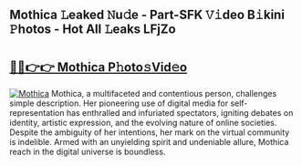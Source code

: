 ## Mothica 𝙻eaked 𝙽u𝚍e - Part-SFK 𝚅𝚒deo B𝚒kini 𝙿hotos - Hot All 𝙻eaks LFjZo

# <h2><a href="http://ld0vhjj.urlbe.top/?page=Mothica">🔗🔗👉👉 Mothica P𝚑oto𝚜Vid𝚎o</a></h2>

[![Mothica](https://i.imgur.com/eBuTRDB.gif)](http://ld0vhjj.urlbe.top/?page=Mothica)
Mothica, a multifaceted and contentious person, challenges simple description. Her pioneering use of digital media for self-representation has enthralled and infuriated spectators, igniting debates on identity, artistic expression, and the evolving nature of online societies. Despite the ambiguity of her intentions, her mark on the virtual community is indelible. Armed with an unyielding spirit and undeniable allure, Mothica reach in the digital universe is boundless.
